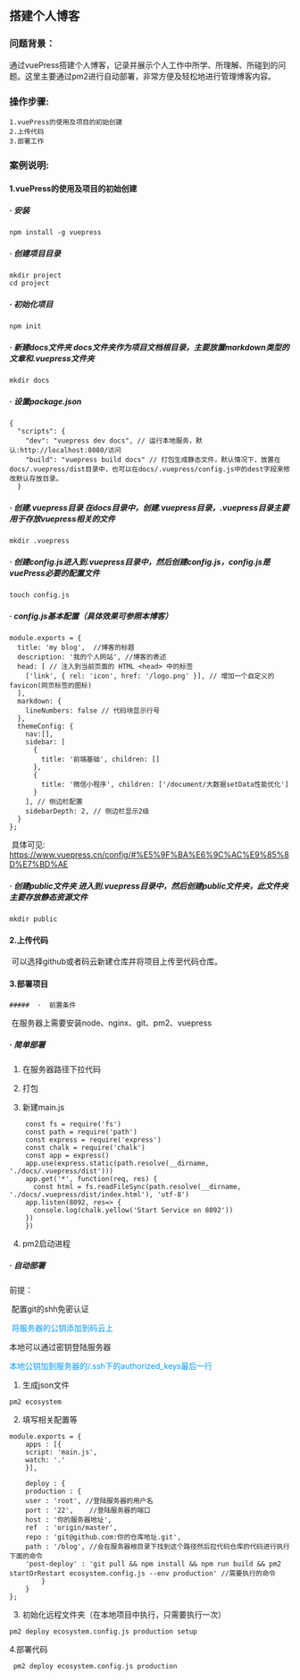 ## 搭建个人博客
### 问题背景：
​        通过vuePress搭建个人博客，记录并展示个人工作中所学、所理解、所碰到的问题。这里主要通过pm2进行自动部署，非常方便及轻松地进行管理博客内容。

### 操作步骤:

    1.vuePress的使用及项目的初始创建
    2.上传代码
    3.部署工作
### 案例说明:

#### 		1.vuePress的使用及项目的初始创建

#####  ·  安装

```
npm install -g vuepress
```

##### ·  创建项目目录

```
mkdir project
cd project
```

##### ·  初始化项目

```
npm init
```

#####  ·  新建docs文件夹 docs文件夹作为项目文档根目录，主要放置markdown类型的文章和.vuepress文件夹

```
mkdir docs
```

##### ·  设置package.json

```
{
  "scripts": {
    "dev": "vuepress dev docs", // 运行本地服务，默认:http://localhost:8080/访问
    "build": "vuepress build docs" // 打包生成静态文件，默认情况下，放置在docs/.vuepress/dist目录中，也可以在docs/.vuepress/config.js中的dest字段来修改默认存放目录。
  }
```

#####  ·  创建.vuepress目录 在docs目录中，创建.vuepress目录，.vuepress目录主要用于存放vuepress相关的文件

```
mkdir .vuepress
```

#####  ·  创建config.js进入到.vuepress目录中，然后创建config.js，config.js是vuePress必要的配置文件

```
touch config.js
```

#####  ·  config.js基本配置（具体效果可参照本博客）

```
module.exports = {
  title: 'my blog',  //博客的标题
  description: '我的个人网站', //博客的表述
  head: [ // 注入到当前页面的 HTML <head> 中的标签
    ['link', { rel: 'icon', href: '/logo.png' }], // 增加一个自定义的 favicon(网页标签的图标)
  ],
  markdown: {
    lineNumbers: false // 代码块显示行号
  },
  themeConfig: {
    nav:[],
    sidebar: [ 
      {
        title: '前端基础', children: []
      },
      {
        title: '微信小程序', children: ['/document/大数据setData性能优化']
      }
    ], // 侧边栏配置
    sidebarDepth: 2, // 侧边栏显示2级
  }
};
```

​	具体可见:  https://www.vuepress.cn/config/#%E5%9F%BA%E6%9C%AC%E9%85%8D%E7%BD%AE

#####  ·  创建public文件夹 进入到.vuepress目录中，然后创建public文件夹，此文件夹主要存放静态资源文件

```
mkdir public
```



#### 		2.上传代码

​	可以选择github或者码云新建仓库并将项目上传至代码仓库。



#### 		3.部署项目

	#####  ·  前置条件

​	在服务器上需要安装node、nginx、git、pm2、vuepress

#####  ·  简单部署

 1. 在服务器路径下拉代码

 2. 打包

 3. 新建main.js

```
    const fs = require('fs')
    const path = require('path')
    const express = require('express')
    const chalk = require('chalk')
    const app = express()
    app.use(express.static(path.resolve(__dirname, './docs/.vuepress/dist')))
    app.get('*', function(req, res) {
      const html = fs.readFileSync(path.resolve(__dirname, './docs/.vuepress/dist/index.html'), 'utf-8')
    app.listen(8092, res=> {
      console.log(chalk.yellow('Start Service on 8092'))
    })
    })
```

 4. pm2启动进程

    
    
 ##### ·  自动部署

 前提：

​    配置git的shh免密认证

​	<font color=#0099ff>将服务器的公钥添加到码云上</font>

本地可以通过密钥登陆服务器

​    <font color=#0099ff>本地公钥加到服务器的/.ssh下的authorized_keys最后一行</font>

1. 生成json文件

``` pm2 ecosystem	       
pm2 ecosystem
```

2. 填写相关配置等

```
module.exports = {
    apps : [{
    script: 'main.js',
    watch: '.'
    }],

    deploy : {
    production : {
    user : 'root', //登陆服务器的用户名
    port : '22',	//登陆服务器的端口
    host : '你的服务器地址', 
    ref  : 'origin/master', 
    repo : 'git@github.com:你的仓库地址.git',
    path : '/blog', //会在服务器根目录下找到这个路径然后拉代码仓库的代码进行执行下面的命令
    'post-deploy' : 'git pull && npm install && npm run build && pm2 startOrRestart ecosystem.config.js --env production' //需要执行的命令
    	}
    }
};
```

3. 初始化远程文件夹（在本地项目中执行，只需要执行一次）

```
pm2 deploy ecosystem.config.js production setup
```

   4.部署代码

```
 pm2 deploy ecosystem.config.js production
```

   